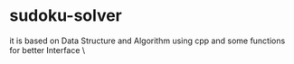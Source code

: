 # sudoku-solver
it is based on Data Structure and Algorithm using cpp and some functions for better Interface \
